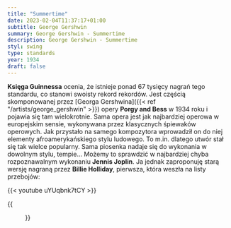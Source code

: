 ```yaml
---
title: "Summertime"
date: 2023-02-04T11:37:17+01:00
subtitle: George Gershwin
summary: George Gershwin - Summertime
description: George Gershwin - Summertime
styl: swing
type: standards
year: 1934
draft: false
---
```

__Księga Guinnessa__ ocenia, że istnieje ponad 67 tysięcy nagrań tego standardu, co stanowi swoisty rekord rekordów.
Jest częścią skomponowanej przez [Georga Gershwina]({{< ref "/artists/george_gershwin" >}}) opery __Porgy and Bess__ w 1934 roku i pojawia się
tam wielokrotnie. Sama opera jest jak najbardziej operowa w europejskim sensie, wykonywana przez klasycznych
śpiewaków operowych. Jak przystało na samego kompozytora wprowadził on do niej elementy afroamerykańskiego stylu ludowego.
To m.in. dlatego utwór stał się tak wielce popularny. Sama piosenka nadaje się do wykonania w dowolnym stylu, tempie...
Możemy to sprawdzić w najbardziej chyba rozpoznawalnym wykonaniu __Jennis Joplin__. Ja jednak zaproponuję starą wersję
nagraną przez __Billie Holliday__, pierwsza, która weszła na listy przebojów:

{{< youtube uYUqbnk7tCY >}}

{{<figure src="../../media/musescore/summertime.svg" alt="Summer Time">}}